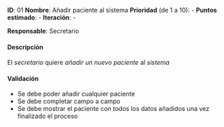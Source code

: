 **ID**: 01 **Nombre**: Añadir paciente al sistema 
**Prioridad** (de 1 a 10): - **Puntos estimado**: - **Iteración**: -

**Responsable**: Secretario

#### Descripción

El *secretario* quiere *añadir un nuevo paciente* al *sistema*

#### Validación

* Se debe poder añadir cualquier paciente
* Se debe completar campo a campo
* Se debe mostrar el paciente con todos los datos añadidos una vez finalizado el proceso
